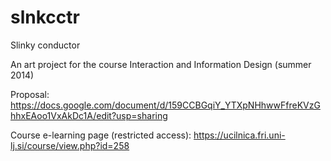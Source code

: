 slnkcctr
========

Slinky conductor

An art project for the course Interaction and Information Design (summer 2014)

Proposal:
https://docs.google.com/document/d/159CCBGqiY_YTXpNHhwwFfreKVzGhhxEAoo1VxAkDc1A/edit?usp=sharing

Course e-learning page (restricted access):
https://ucilnica.fri.uni-lj.si/course/view.php?id=258
